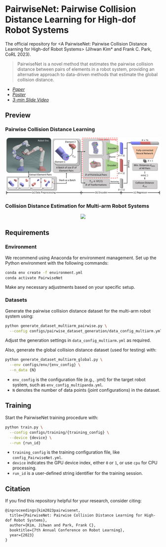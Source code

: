 # PairwiseNet: Pairwise Collision Distance Learning for High-dof Robot Systems
The official repository for \<A PairwiseNet: Pairwise Collision Distance Learning for High-dof Robot Systems\> (Jihwan Kim* and Frank C. Park, CoRL 2023).

> PairwiseNet is a novel method that estimates the pairwise collision distance between pairs of elements in a robot system, providing an alternative approach to data-driven methods that estimate the global collision distance.

- *[Paper](https://openreview.net/forum?id=Id4b5SY1Y8)* 
- *[Poster](https://drive.google.com/file/d/1OPQfOK1nq3hHV7oppfz5Sn-puHJUtl1q/view?usp=drive_link)*  
- *[3-min Slide Video](https://youtu.be/YuotzrBn1ks?si=QavzqhQqoaMiPFJe)*  

## Preview

### Pairwise Collision Distance Learning

<center>
<div class="imgCollage">
<img src="./figures/PairwiseNet_overall.png"/></span>
</div>
</center>

### Collision Distance Estimation for Multi-arm Robot Systems

<center>
<div class="imgCollage">
<img src="./figures/PairwiseNet_results.gif"/></span>
</div>
</center>

## Requirements

### Environment

We recommend using Anaconda for environment management. Set up the Python environment with the following commands:
```bash
conda env create -f environment.yml
conda activate PairwiseNet
```
Make any necessary adjustments based on your specific setup.

### Datasets

Generate the pairwise collision distance dataset for the multi-arm robot system using:
```bash
python generate_dataset_multiarm_pairwise.py \
  --config configs/pairwise_dataset_generation/data_config_multiarm.yml
```
Adjust the generation settings in `data_config_multiarm.yml` as required.

Also, generate the global collision distance dataset (used for testing) with:
```bash
python generate_dataset_multiarm_global.py \
  --env configs/env/{env_config} \
  --n_data {N}
```
- `env_config` is the configuration file (e.g., .yml) for the target robot system, such as `env_config_multipanda.yml`.
- `N` denotes the number of data points (joint configurations) in the dataset.

## Training

Start the PairwiseNet training procedure with:
```bash
python train.py \
  --config configs/training/{training_config} \
  --device {device} \
  --run {run_id}
```
- `training_config` is the training configuration file, like `config_PairwiseNet.yml`. 
- `device` indicates the GPU device index, either `0` or `1`, or use `cpu` for CPU processing.
- `run_id` is a user-defined string identifier for the training session.

## Citation
If you find this repository helpful for your research, consider citing:
```
@inproceedings{kim2023pairwisenet,
  title={PairwiseNet: Pairwise Collision Distance Learning for High-dof Robot Systems},
  author={Kim, Jihwan and Park, Frank C},
  booktitle={7th Annual Conference on Robot Learning},
  year={2023}
}
```